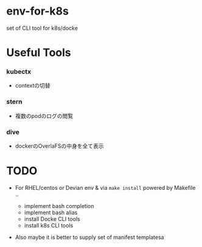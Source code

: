 # env-for-k8s
set of CLI tool for k8s/docke

# Useful Tools
### kubectx
- contextの切替

### stern
- 複数のpodのログの閲覧

### dive
- dockerのOverlaFSの中身を全て表示

# TODO
- For RHEL/centos or Devian env & via `make install` powered by Makefile .. 
    - implement bash completion
    - implement bash alias
    - install Docke CLI tools
    - install k8s CLI tools

- Also maybe it is better to supply set of manifest templatesa
